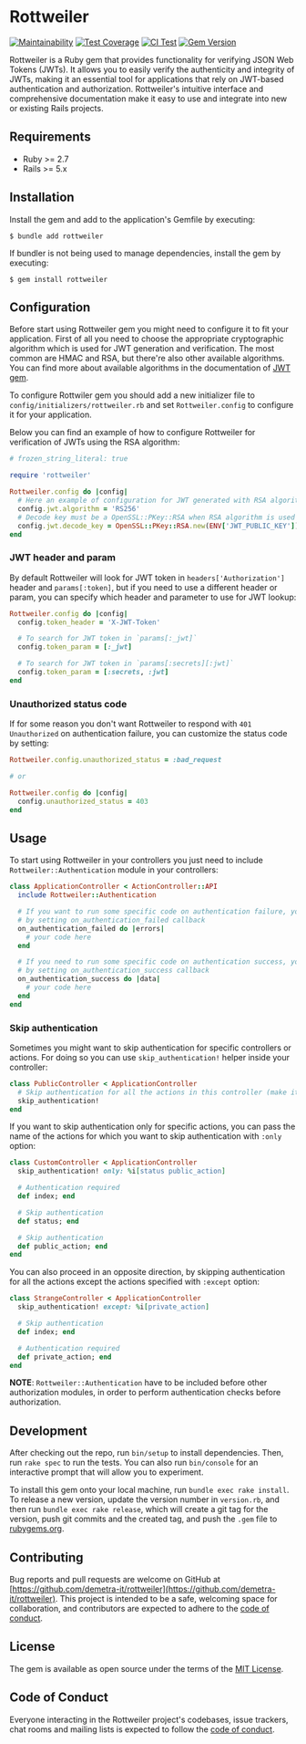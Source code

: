 # Rottweiler

[![Maintainability](https://api.codeclimate.com/v1/badges/abc07c78d5a9ece0340a/maintainability)](https://codeclimate.com/github/demetra-it/rottweiler/maintainability)
[![Test Coverage](https://api.codeclimate.com/v1/badges/abc07c78d5a9ece0340a/test_coverage)](https://codeclimate.com/github/demetra-it/rottweiler/test_coverage)
[![CI Test](https://github.com/demetra-it/rottweiler/actions/workflows/ci-test.yml/badge.svg)](https://github.com/demetra-it/rottweiler/actions/workflows/ci-test.yml)
[![Gem Version](https://badge.fury.io/rb/rottweiler.svg)](https://badge.fury.io/rb/rottweiler)

Rottweiler is a Ruby gem that provides functionality for verifying JSON Web Tokens (JWTs).
It allows you to easily verify the authenticity and integrity of JWTs, making it an essential tool for applications
that rely on JWT-based authentication and authorization.
Rottweiler's intuitive interface and comprehensive documentation make it easy to use and integrate into new or existing Rails projects.

## Requirements

- Ruby >= 2.7
- Rails >= 5.x

## Installation

Install the gem and add to the application's Gemfile by executing:

    $ bundle add rottweiler

If bundler is not being used to manage dependencies, install the gem by executing:

    $ gem install rottweiler

## Configuration

Before start using Rottweiler gem you might need to configure it to fit your application. First of all you need to choose the appropriate
cryptographic algorithm which is used for JWT generation and verification. The most common are HMAC and RSA, but there're also other available
algorithms. You can find more about available algorithms in the documentation of [JWT gem](https://github.com/jwt/ruby-jwt).

To configure Rottwiler gem you should add a new initializer file to `config/initializers/rottweiler.rb` and set `Rottweiler.config` to configure it for your application.

Below you can find an example of how to configure Rottweiler for verification of JWTs using the RSA algorithm:

```ruby
# frozen_string_literal: true

require 'rottweiler'

Rottweiler.config do |config|
  # Here an example of configuration for JWT generated with RSA algorithm (RSA 256)
  config.jwt.algorithm = 'RS256'
  # Decode key must be a OpenSSL::PKey::RSA when RSA algorithm is used
  config.jwt.decode_key = OpenSSL::PKey::RSA.new(ENV['JWT_PUBLIC_KEY'])
end
```

### JWT header and param

By default Rottweiler will look for JWT token in `headers['Authorization']` header and `params[:token]`, but if you need to use a different header or param, you can specify which header and parameter to use for JWT lookup:

```ruby
Rottweiler.config do |config|
  config.token_header = 'X-JWT-Token'

  # To search for JWT token in `params[:_jwt]`
  config.token_param = [:_jwt]

  # To search for JWT token in `params[:secrets][:jwt]`
  config.token_param = [:secrets, :jwt]
end
```

### Unauthorized status code

If for some reason you don't want Rottweiler to respond with `401 Unauthorized` on authentication failure, you can customize the status code by setting:

```ruby
Rottweiler.config.unauthorized_status = :bad_request

# or

Rottweiler.config do |config|
  config.unauthorized_status = 403
end
```

## Usage

To start using Rottweiler in your controllers you just need to include `Rottweiler::Authentication` module in your controllers:

```ruby
class ApplicationController < ActionController::API
  include Rottweiler::Authentication

  # If you want to run some specific code on authentication failure, you can do it
  # by setting on_authentication_failed callback
  on_authentication_failed do |errors|
    # your code here
  end

  # If you need to run some specific code on authentication success, you can do it
  # by setting on_authentication_success callback
  on_authentication_success do |data|
    # your code here
  end
end
```

### Skip authentication

Sometimes you might want to skip authentication for specific controllers or actions. For doing so you can use `skip_authentication!` helper inside your controller:

```ruby
class PublicController < ApplicationController
  # Skip authentication for all the actions in this controller (make it public).
  skip_authentication!
end
```

If you want to skip authentication only for specific actions, you can pass the name of the actions for which you want to skip authentication with `:only` option:

```ruby
class CustomController < ApplicationController
  skip_authentication! only: %i[status public_action]

  # Authentication required
  def index; end

  # Skip authentication
  def status; end

  # Skip authentication
  def public_action; end
end
```

You can also proceed in an opposite direction, by skipping authentication for all the actions except the actions specified with `:except` option:

```ruby
class StrangeController < ApplicationController
  skip_authentication! except: %i[private_action]

  # Skip authentication
  def index; end

  # Authentication required
  def private_action; end
end
```

**NOTE**: `Rottweiler::Authentication` have to be included before other authorization modules, in order to perform authentication checks before authorization.

## Development

After checking out the repo, run `bin/setup` to install dependencies. Then, run `rake spec` to run the tests. You can also run `bin/console` for an interactive prompt that will allow you to experiment.

To install this gem onto your local machine, run `bundle exec rake install`. To release a new version, update the version number in `version.rb`, and then run `bundle exec rake release`, which will create a git tag for the version, push git commits and the created tag, and push the `.gem` file to [rubygems.org](https://rubygems.org).

## Contributing

Bug reports and pull requests are welcome on GitHub at [https://github.com/demetra-it/rottweiler](https://github.com/demetra-it/rottweiler). This project is intended to be a safe, welcoming space for collaboration, and contributors are expected to adhere to the [code of conduct](https://github.com/demetra-it/rottweiler/blob/master/CODE_OF_CONDUCT.md).

## License

The gem is available as open source under the terms of the [MIT License](https://opensource.org/licenses/MIT).

## Code of Conduct

Everyone interacting in the Rottweiler project's codebases, issue trackers, chat rooms and mailing lists is expected to follow the [code of conduct](https://github.com/demetra-it/rottweiler/blob/master/CODE_OF_CONDUCT.md).
